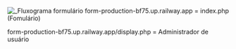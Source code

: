 ![_Fluxograma formulário](https://user-images.githubusercontent.com/99092931/224512289-bdbf0901-5700-4e9c-8dbb-384d925cf853.jpeg)
form-production-bf75.up.railway.app = index.php (Fomulário)	

form-production-bf75.up.railway.app/display.php = Administrador de usuário

